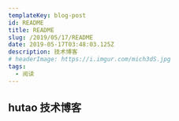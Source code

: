 ```yaml
---
templateKey: blog-post
id: README
title: README
slug: /2019/05/17/README
date: 2019-05-17T03:48:03.125Z
description: 技术博客
# headerImage: https://i.imgur.com/mich3dS.jpg
tags:
  - 阅读
---
```



## hutao 技术博客
